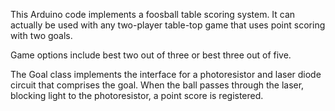 This Arduino code implements a foosball table scoring system. It can actually be used with any two-player table-top game that uses point scoring with two goals.

Game options include best two out of three or best three out of five.

The Goal class implements the interface for a photoresistor and laser diode circuit that comprises the goal.  When the ball passes through the laser, blocking light to the photoresistor, a point score is registered.
